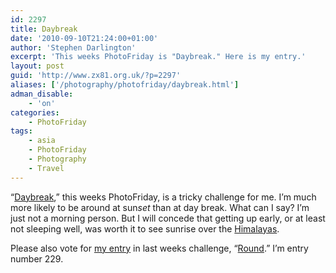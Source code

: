 ```yaml
---
id: 2297
title: Daybreak
date: '2010-09-10T21:24:00+01:00'
author: 'Stephen Darlington'
excerpt: 'This weeks PhotoFriday is "Daybreak." Here is my entry.'
layout: post
guid: 'http://www.zx81.org.uk/?p=2297'
aliases: ['/photography/photofriday/daybreak.html']
adman_disable:
    - 'on'
categories:
    - PhotoFriday
tags:
    - asia
    - PhotoFriday
    - Photography
    - Travel
---
```


“[Daybreak](http://www.photofriday.com/archives/challenge/001014.php),” this weeks PhotoFriday, is a tricky challenge for me. I’m much more likely to be around at sun*set* than at day break. What can I say? I’m just not a morning person. But I will concede that getting up early, or at least not sleeping well, was worth it to see sunrise over the [Himalayas](/travel/tibet.html).

Please also vote for [my entry](/photography/photofriday/round.html) in last weeks challenge, “[Round](http://www.photofriday.com/linkviewer.php?id=1012).” I’m entry number 229.